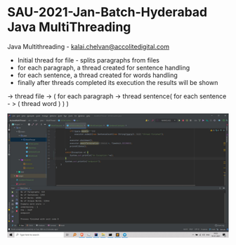 # SAU-2021-Jan-Batch-Hyderabad Java MultiThreading

Java Multithreading - kalai.chelvan@accolitedigital.com

- Initial thread for file - splits paragraphs from files
- for each paragraph, a thread created for sentence handling
- for each sentence, a thread created for words handling
- finally after threads completed its execution the results will be shown

 -> thread file -> (  for each paragraph -> thread sentence(  for each sentence - > (  thread word  )   )   )


![sc1](https://raw.githubusercontent.com/kalaichelvan-kn/SAU-2021-Jan-Batch-Hyderabad/main/Java%20Multithreading%20-%20Forenoon/output.JPG)